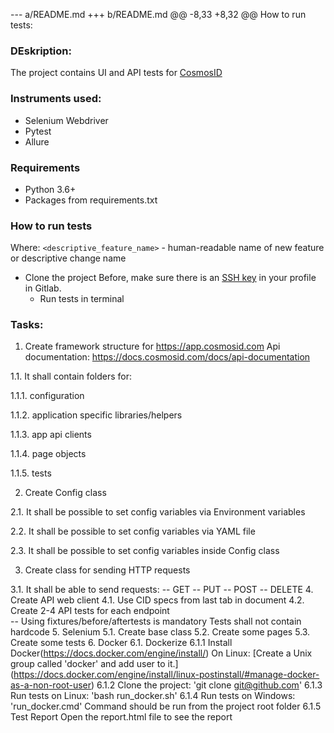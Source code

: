 --- a/README.md
+++ b/README.md
@@ -8,33 +8,32 @@ How to run tests:
 
 
### DEskription:
The project contains UI and API tests for [CosmosID](https://www.cosmosid.com/)


### Instruments used:
* Selenium Webdriver
* Pytest
* Allure

### Requirements
* Python 3.6+
* Packages from requirements.txt

### How to run tests
 Where:
    `<descriptive_feature_name>` - human-readable name of new feature or descriptive change name
* Clone the project
Before, make sure there is an [SSH key](https://gitlab.com/profile/keys) in your profile in Gitlab.
  * Run tests in terminal
 
### Tasks:
 
1. Create framework structure for https://app.cosmosid.com Api documentation: https://docs.cosmosid.com/docs/api-documentation
 
1.1. It shall contain folders for:
 
1.1.1. configuration
 
1.1.2. application specific libraries/helpers
 
1.1.3. app api clients
 
1.1.4. page objects
 
1.1.5. tests
 
2. Create Config class
 
2.1. It shall be possible to set config variables via Environment variables
 
2.2. It shall be possible to set config variables via YAML file
 
2.3. It shall be possible to set config variables inside Config class
 
3. Create class for sending HTTP requests
 
3.1. It shall be able to send requests:
-- GET
-- PUT
-- POST
-- DELETE
4. Create API web client 
4.1. Use CID specs from last tab in document
4.2. Create 2-4 API tests for each endpoint   
-- Using fixtures/before/aftertests is mandatory 
   Tests shall not contain hardcode
5. Selenium
5.1. Create base class 
5.2. Create some pages
5.3. Create some tests 
6. Docker
6.1. Dockerize
6.1.1 Install Docker(https://docs.docker.com/engine/install/)
   On Linux: [Create a Unix group called 'docker' and add user to it.]
   (https://docs.docker.com/engine/install/linux-postinstall/#manage-docker-as-a-non-root-user)
6.1.2 Clone the project: 'git clone git@github.com'
6.1.3 Run tests on Linux: 'bash run_docker.sh'
6.1.4 Run tests on Windows: 'run_docker.cmd'
    Command should be run from the project root folder
6.1.5 Test Report
    Open the report.html file to see the report

   